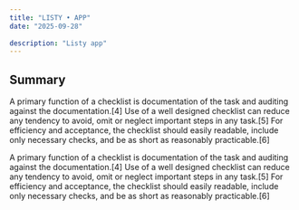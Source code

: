 ```yaml
---
title: "LISTY • APP"
date: "2025-09-28"
  
description: "Listy app"
---
```



## Summary

A primary function of a checklist is documentation of the task and auditing against the documentation.[4] Use of a well designed checklist can reduce any tendency to avoid, omit or neglect important steps in any task.[5] For efficiency and acceptance, the checklist should easily readable, include only necessary checks, and be as short as reasonably practicable.[6]

A primary function of a checklist is documentation of the task and auditing against the documentation.[4] Use of a well designed checklist can reduce any tendency to avoid, omit or neglect important steps in any task.[5] For efficiency and acceptance, the checklist should easily readable, include only necessary checks, and be as short as reasonably practicable.[6]

